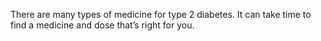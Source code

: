 There are many types of medicine for type 2 diabetes. It can take time to find
a medicine and dose that’s right for you.
